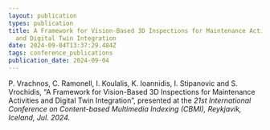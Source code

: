 ```yaml
---
layout: publication
types: publication
title: A Framework for Vision-Based 3D Inspections for Maintenance Activities
  and Digital Twin Integration
date: 2024-09-04T13:37:29.484Z
tags: conference_publications
publication_date: 2024-09-04
---
```

<!--StartFragment-->

P. Vrachnos, C. Ramonell, I. Koulalis, K. Ioannidis, I. Stipanovic and S. Vrochidis, “A Framework for Vision-Based 3D Inspections for Maintenance Activities and Digital Twin Integration”, presented at the *21st International Conference on Content-based Multimedia Indexing (CBMI), Reykjavik, Iceland, Jul. 2024.*

<!--EndFragment-->